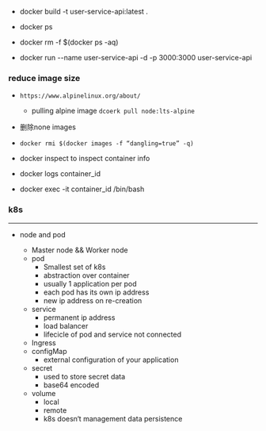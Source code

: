 - docker build -t user-service-api:latest .

- docker ps


- docker rm -f $(docker ps -aq)

-  docker run --name user-service-api -d -p 3000:3000 user-service-api

### reduce image size

- `https://www.alpinelinux.org/about/`
    - pulling alpine image ``dcoerk pull node:lts-alpine``


- 删除none images
- `docker rmi $(docker images -f “dangling=true” -q)`

- docker inspect to inspect container info
- docker logs container_id
- docker exec -it container_id /bin/bash

### k8s
-----------------
- node and pod
  
  - Master node && Worker node
  - pod
    - Smallest set of k8s
    - abstraction over container 
    - usually 1 application per pod
    - each pod has its own ip address
    - new ip address on re-creation
  - service
    - permanent ip address
    - load balancer
    - lifecicle of pod and service not connected
  - Ingress
  - configMap
    - external configuration of your application
  - secret
    - used to store secret data
    - base64 encoded
  - volume
    - local
    - remote
    - k8s doesn‘t management data persistence 